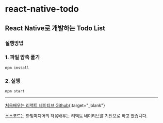 # react-native-todo

## React Native로 개발하는 Todo List


### 실행방법

### 1. 파일 압축 풀기
<code>npm install</code>
  
### 2. 실행
<code>npm start</code>

***

[처음배우는 리액트 네이티브 Github](https://github.com/Alchemist85K/my-first-react-native){:target="_blank"}

소스코드는 한빛미디어의 처음배우는 리액트 네이티브를 기반으로 하고 있습니다.



